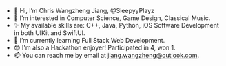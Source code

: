 - 👋 Hi, I’m Chris Wangzheng Jiang, @SleepyyPlayz
- 👀 I’m interested in Computer Science, Game Design, Classical Music.
- ✨ My available skills are: C++, Java, Python, iOS Software Development in both UIKit and SwiftUI.
- 🌱 I’m currently learning Full Stack Web Development.
- 😎 I'm also a Hackathon enjoyer! Participated in 4, won 1. 
- 📫 You can reach me by email at jiang.wangzheng@outlook.com.

<!---
SleepyyPlayz/SleepyyPlayz is a ✨ special ✨ repository because its `README.md` (this file) appears on your GitHub profile.
You can click the Preview link to take a look at your changes.
--->
